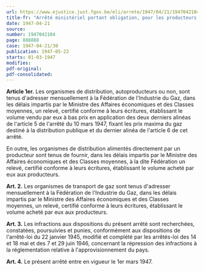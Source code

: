 ```yaml
---
url: https://www.ejustice.just.fgov.be/eli/arrete/1947/04/21/1947042104/justel
title-fr: "Arrêté ministériel portant obligation, pour les producteurs et distributeurs de gaz, de fournir certains renseignements."
date: 1947-04-21
source:
number: 1947042104
page: 888888
case: 1947-04-21/30
publication: 1947-05-22
starts: 01-03-1947
modifies:
pdf-original:
pdf-consolidated:
---
```


**Article 1er.** Les organismes de distribution, autoproducteurs ou non, sont tenus d'adresser mensuellement à la Fédération de l'Industrie du Gaz, dans les délais impartis par le Ministre des Affaires économiques et des Classes moyennes, un relevé, certifié conforme à leurs écritures, établissant le volume vendu par eux à bas prix en application des deux derniers alinéas de l'article 5 de l'arrêté du 10 mars 1947, fixant les prix maxima du gaz destiné à la distribution publique et du dernier alinéa de l'article 6 de cet arrêté.

En outre, les organismes de distribution alimentés directement par un producteur sont tenus de fournir, dans les délais impartis par le Ministre des Affaires économiques et des Classes moyennes, à la dite Fédération un relevé, certifié conforme à leurs écritures, établissant le volume acheté par eux aux producteurs.

**Art. 2.** Les organismes de transport de gaz sont tenus d'adresser mensuellement à la Fédération de l'Industrie du Gaz, dans les délais impartis par le Ministre des Affaires économiques et des Classes moyennes, un relevé, certifié conforme à leurs écritures, établissant le volume acheté par eux aux producteurs.

**Art. 3.** Les infractions aux dispositions du présent arrêté sont recherchées, constatées, poursuivies et punies, conformément aux dispositions de l'arrêté-loi du 22 janvier 1945, modifié et complété par les arrêtés-loi des 14 et 18 mai et des 7 et 29 juin 1946, concernant la répression des infractions à la réglementation relative à l'approvisionnement du pays.

**Art. 4.** Le présent arrêté entre en vigueur le 1er mars 1947.
